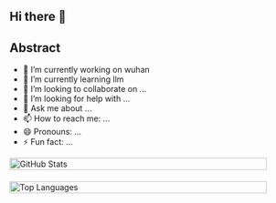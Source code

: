 ## Hi there 👋
## Abstract

- 🔭 I’m currently working on wuhan
- 🌱 I’m currently learning llm
- 👯 I’m looking to collaborate on ...
- 🤔 I’m looking for help with ...
- 💬 Ask me about ...
- 📫 How to reach me: ...
- 😄 Pronouns: ...
- ⚡ Fun fact: ...

<div style="display: flex; flex-wrap: wrap; gap: 20px;">
  <img 
    src="https://github-readme-stats.vercel.app/api?username=Unexpectedlyc&show_icons=true&bg_color=00000000" 
    style="width: 100%; max-width: 450px; height: auto;" 
    alt="GitHub Stats"
  />
  <img 
    src="https://github-readme-stats.vercel.app/api/top-langs/?username=Unexpectedlyc" 
    style="width: 100%; max-width: 450px; height: auto;" 
    alt="Top Languages"
  />
</div>



<!--
**Unexpectedlyc/Unexpectedlyc** is a ✨ _special_ ✨ repository because its `README.md` (this file) appears on your GitHub profile.

Here are some ideas to get you started:

- 🔭 I’m currently working on ...
- 🌱 I’m currently learning ...
- 👯 I’m looking to collaborate on ...
- 🤔 I’m looking for help with ...
- 💬 Ask me about ...
- 📫 How to reach me: ...
- 😄 Pronouns: ...
- ⚡ Fun fact: ...
-->
